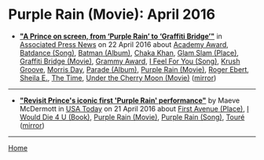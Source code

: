 # Purple Rain (Movie): April 2016

 - [**"A Prince on screen, from ‘Purple Rain’ to ‘Graffiti Bridge’"**](https://apnews.com/8082812e075544679812ad4cc742307f) in [Associated Press News](https://apnews.com/) on 22 April 2016 about [Academy Award](../../../topics/academy-award/index.md), [Batdance (Song)](../../../topics/song/batdance/index.md), [Batman (Album)](../../../topics/album/batman/index.md), [Chaka Khan](../../../topics/chaka-khan/index.md), [Glam Slam (Place)](../../../topics/place/glam-slam/index.md), [Graffiti Bridge (Movie)](../../../topics/movie/graffiti-bridge/index.md), [Grammy Award](../../../topics/grammy-award/index.md), [I Feel For You (Song)](../../../topics/song/i-feel-for-you/index.md), [Krush Groove](../../../topics/krush-groove/index.md), [Morris Day](../../../topics/morris-day/index.md), [Parade (Album)](../../../topics/album/parade/index.md), [Purple Rain (Movie)](../../../topics/movie/purple-rain/index.md), [Roger Ebert](../../../topics/roger-ebert/index.md), [Sheila E.](../../../topics/sheila-e/index.md), [The Time](../../../topics/the-time/index.md), [Under the Cherry Moon (Movie)](../../../topics/movie/under-the-cherry-moon/index.md) ([mirror](https://web.archive.org/web/*/https://apnews.com/8082812e075544679812ad4cc742307f))

----

 - [**"Revisit Prince's iconic first 'Purple Rain' performance"**](https://usatoday.com/story/life/entertainthis/2016/04/21/prince-first-performance-purple-rain-video/83346434/) by Maeve McDermott in [USA Today](https://usatoday.com/) on 21 April 2016 about [First Avenue (Place)](../../../topics/place/first-avenue/index.md), [I Would Die 4 U (Book)](../../../topics/book/i-would-die-4-u/index.md), [Purple Rain (Movie)](../../../topics/movie/purple-rain/index.md), [Purple Rain (Song)](../../../topics/song/purple-rain/index.md), [Touré](../../../topics/tour/index.md) ([mirror](https://web.archive.org/web/*/https://usatoday.com/story/life/entertainthis/2016/04/21/prince-first-performance-purple-rain-video/83346434/))

----

[Home](./)
